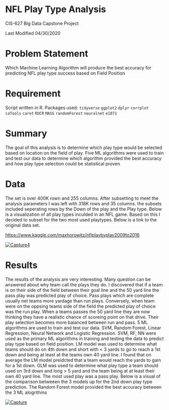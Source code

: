 # NFL Play Type Analysis

CIS-627 Big Data Capstone Project

Last Modified 04/30/2020


# Problem Statement

Which Machine Learning Algorithm will produce the best accuracy for predicting NFL play type success based on Field Position


# Requirement

Script written in R. Packages used: `tidyverse` `ggplot2` `dplyr` `corrplot` `caTools` `caret` `ROCR` `MASS` `randomForest` `neuralnet`
`e1071`


# Summary

The goal of this analysis is to determine which play type would be selected based on location on the field of play. Five ML algorithms were used to train and test our data to determine which algorithm provided the best accuracy and how play type selection could be statistical proven


# Data 
The set is over 400K rown and 255 columns. After subsetting to meet the analysis parameters I was left with 318K rows and 35 columns.
the subsets included seperating rows by the Down of the play and the Play type. Below is a visualization of all play types inculded in an NFL game. Based on this I decided to subset for the two most used playtypes. Below is a link to the original data set. 

https://www.kaggle.com/maxhorowitz/nflplaybyplay2009to2016

<a href="https://ibb.co/QrF5fFd"><img src="https://i.ibb.co/FgbPKbV/Capture4.png" alt="Capture4" border="0"></a>


# Results

The results of the analysis are very interesting. Many question can be answered about why team call the plays they do. I discovered that if a team is on their side of the field between their goal line and the 50 yard line the pass play was predicted play of choice. Pass plays which are complete usually net teams more yardage than run plays. 
Conversely, when team were on the oppsing teams side of the field the predicted play of choice was the run play. When a teams passes the 50 yard line they are now thinking they have a realistic chance of scoreing point on that drive. Their play selection becomes more balanced between run and pass.
5 ML algorithms are used to train and test our data. SVM, Random Forest, Linear Regression, Neural Network and Logistic Regression. SVM, RF, NN were used as the primary ML algorithms in training and testing the data to predict play type based on field position. LM model was used to determine what teams should do on 4th down and short with < 3 yards to go to reach a 1st down and being at least at the teams own 40 yard line. I found that on average the LM model preidcted that a team would reach the yards to gain for a 1st down. 
GLM was used to determine what play type a team should used on 3rd down and long > 5 yard and the team being at at least their own 40 yard line. The most used play was a pass play. Below is a visual of the comparison betweeen the 3 models up for the 2nd down play type prediction. The Random Forest model provided the best accuracy between the 3 ML alogrithms 

<a href="https://ibb.co/Hr3SKzq"><img src="https://i.ibb.co/FBCrhwz/Capture.png" alt="Capture" border="0"></a>








